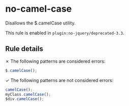 # no-camel-case

Disallows the $.camelCase utility.

This rule is enabled in `plugin:no-jquery/deprecated-3.3`.

## Rule details

✗ The following patterns are considered errors:
```js
$.camelCase();
```

✓ The following patterns are not considered errors:
```js
camelCase();
myClass.camelCase();
$div.camelCase();
```
